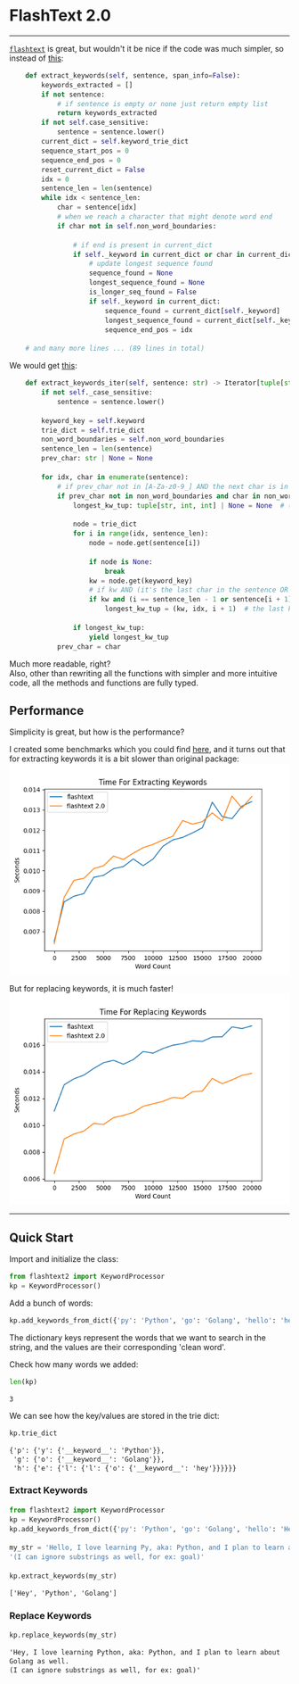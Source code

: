 # FlashText 2.0

----
[`flashtext`](https://github.com/vi3k6i5/flashtext)
is great, but wouldn't it be nice if the code was much simpler, so instead of 
[this](https://github.com/vi3k6i5/flashtext/blob/5591859aabe3da37499a20d0d0d6dd77e480ed8d/flashtext/keyword.py#L470-L558):
```py
    def extract_keywords(self, sentence, span_info=False):
        keywords_extracted = []
        if not sentence:
            # if sentence is empty or none just return empty list
            return keywords_extracted
        if not self.case_sensitive:
            sentence = sentence.lower()
        current_dict = self.keyword_trie_dict
        sequence_start_pos = 0
        sequence_end_pos = 0
        reset_current_dict = False
        idx = 0
        sentence_len = len(sentence)
        while idx < sentence_len:
            char = sentence[idx]
            # when we reach a character that might denote word end
            if char not in self.non_word_boundaries:

                # if end is present in current_dict
                if self._keyword in current_dict or char in current_dict:
                    # update longest sequence found
                    sequence_found = None
                    longest_sequence_found = None
                    is_longer_seq_found = False
                    if self._keyword in current_dict:
                        sequence_found = current_dict[self._keyword]
                        longest_sequence_found = current_dict[self._keyword]
                        sequence_end_pos = idx
                        
    # and many more lines ... (89 lines in total)
```
We would get [this](https://github.com/shner-elmo/FlashText2.0/blob/master/flashtext2/keyword_processor.py#L54#L81):
```py
    def extract_keywords_iter(self, sentence: str) -> Iterator[tuple[str, int, int]]:
        if not self._case_sensitive:
            sentence = sentence.lower()
    
        keyword_key = self.keyword
        trie_dict = self.trie_dict
        non_word_boundaries = self.non_word_boundaries
        sentence_len = len(sentence)
        prev_char: str | None = None
    
        for idx, char in enumerate(sentence):
            # if prev_char not in [A-Za-z0-9_] AND the next char is in [A-Za-z0-9_]
            if prev_char not in non_word_boundaries and char in non_word_boundaries:
                longest_kw_tup: tuple[str, int, int] | None = None  # (keyword, start_pos, end_pos)
    
                node = trie_dict
                for i in range(idx, sentence_len):
                    node = node.get(sentence[i])
    
                    if node is None:
                        break
                    kw = node.get(keyword_key)
                    # if kw AND (it's the last char in the sentence OR the next char is not in [A-Za-z0-9_])
                    if kw and (i == sentence_len - 1 or sentence[i + 1] not in non_word_boundaries):
                        longest_kw_tup = (kw, idx, i + 1)  # the last keyword will automatically be the longest
    
                if longest_kw_tup:
                    yield longest_kw_tup
            prev_char = char
```
Much more readable, right?  
Also, other than rewriting all the functions with simpler and more intuitive code,
all the methods and functions are fully typed.

## Performance

Simplicity is great, but how is the performance?

I created some benchmarks which you could find [here](https://github.com/shner-elmo/FlashText2.0/tree/master/benchmarks), 
and it turns out that for extracting keywords it is a bit slower than original package:
![Image](benchmarks/extract-keywords.png)

But for replacing keywords, it is much faster!
![Image](benchmarks/replace-keywords.png)


---
## Quick Start
Import and initialize the class:
```py
from flashtext2 import KeywordProcessor
kp = KeywordProcessor()
```

Add a bunch of words:
```py
kp.add_keywords_from_dict({'py': 'Python', 'go': 'Golang', 'hello': 'hey'})
```
The dictionary keys represent the words that we want to search in the string, 
and the values are their corresponding 'clean word'.

Check how many words we added:
```py
len(kp)
```
```
3
```

We can see how the key/values are stored in the trie dict:
```py
kp.trie_dict
```
```
{'p': {'y': {'__keyword__': 'Python'}},
 'g': {'o': {'__keyword__': 'Golang'}},
 'h': {'e': {'l': {'l': {'o': {'__keyword__': 'hey'}}}}}}
```


### Extract Keywords

```py
from flashtext2 import KeywordProcessor
kp = KeywordProcessor()
kp.add_keywords_from_dict({'py': 'Python', 'go': 'Golang', 'hello': 'Hey'})

my_str = 'Hello, I love learning Py, aka: Python, and I plan to learn about Go as well. ' \
'(I can ignore substrings as well, for ex: goal)'

kp.extract_keywords(my_str)
```
```
['Hey', 'Python', 'Golang']
```


### Replace Keywords


```py
kp.replace_keywords(my_str)
```
```
'Hey, I love learning Python, aka: Python, and I plan to learn about Golang as well. 
(I can ignore substrings as well, for ex: goal)'
```

